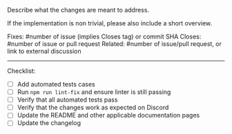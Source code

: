 Describe what the changes are meant to address.

If the implementation is non trivial, please also include a short overview.

<!-- Tags (fill and keep as many as applicable): -->

Fixes: #number of issue (implies Closes tag) or commit SHA
Closes: #number of issue or pull request
Related: #number of issue/pull request, or link to external discussion

---

Checklist:

<!-- To check an item, fill the brackets with the letter x; the result should look like `[x]`.  Feel free to leave unchecked items that are not applicable or that you could not perform. -->

- [ ] Add automated tests cases
- [ ] Run `npm run lint-fix` and ensure linter is still passing
- [ ] Verify that all automated tests pass
- [ ] Verify that the changes work as expected on Discord
- [ ] Update the README and other applicable documentation pages
- [ ] Update the changelog
